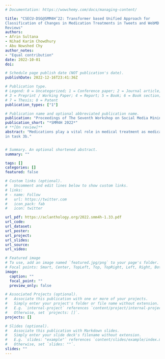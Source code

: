 ```yaml
---
# Documentation: https://wowchemy.com/docs/managing-content/

title: "CSECU-DSG@SMM4H’22: Transformer based Unified Approach for
Classification of Changes in Medication Treatments in Tweets and WebMD
Reviews"
authors:
- Afrin Sultana
- Nihad Karim Chowdhury
- Abu Nowshed Chy 
author_notes:
- "Equal contribution"
date: 2022-10-01
doi: 

# Schedule page publish date (NOT publication's date).
publishDate: 2022-12-16T23:41:36Z

# Publication type.
# Legend: 0 = Uncategorized; 1 = Conference paper; 2 = Journal article;
# 3 = Preprint / Working Paper; 4 = Report; 5 = Book; 6 = Book section;
# 7 = Thesis; 8 = Patent
publication_types: ["1"]

# Publication name and optional abbreviated publication name.
publication: "Proceedings of The Seventh Workshop on Social Media Mining for Health Applications, Workshop & Shared Task"
publication_short: "*SMM4H 2022*"
# **[On review]**
abstract: "Medications play a vital role in medical treatment as medication non-adherence reduces clinical benefit, results in morbidity, and medication wastage. Self-declared changes in drug treatment and their reasons are automatically extracted from tweets and user reviews, helping to determine the effectiveness of drugs and improve treatment care. SMM4H 2022 Task 3 introduced a shared task focusing on the identification of non-persistent patients from tweets and WebMD reviews. In this paper, we present our participation in this task. We propose a neural approach that integrates the strengths of the transformer model, the Long Short-Term Memory (LSTM) model, and the fully connected layer into a unified architecture. Experimental results demonstrate the competitive performance of our system on test data with 61% F1-score on task 3a and 86% F1-score on task 3b. Our proposed neural approach ranked first
in task 3b."


# Summary. An optional shortened abstract.
summary: ""

tags: []
categories: []
featured: false

# Custom links (optional).
#   Uncomment and edit lines below to show custom links.
# links:
# - name: Follow
#   url: https://twitter.com
#   icon_pack: fab
#   icon: twitter

url_pdf: https://aclanthology.org/2022.smm4h-1.33.pdf
url_code:
url_dataset:
url_poster:
url_project:
url_slides:
url_source:
url_video:

# Featured image
# To use, add an image named `featured.jpg/png` to your page's folder. 
# Focal points: Smart, Center, TopLeft, Top, TopRight, Left, Right, BottomLeft, Bottom, BottomRight.
image:
  caption: ""
  focal_point: ""
  preview_only: false

# Associated Projects (optional).
#   Associate this publication with one or more of your projects.
#   Simply enter your project's folder or file name without extension.
#   E.g. `internal-project` references `content/project/internal-project/index.md`.
#   Otherwise, set `projects: []`.
projects: []

# Slides (optional).
#   Associate this publication with Markdown slides.
#   Simply enter your slide deck's filename without extension.
#   E.g. `slides: "example"` references `content/slides/example/index.md`.
#   Otherwise, set `slides: ""`.
slides: ""
---
```

